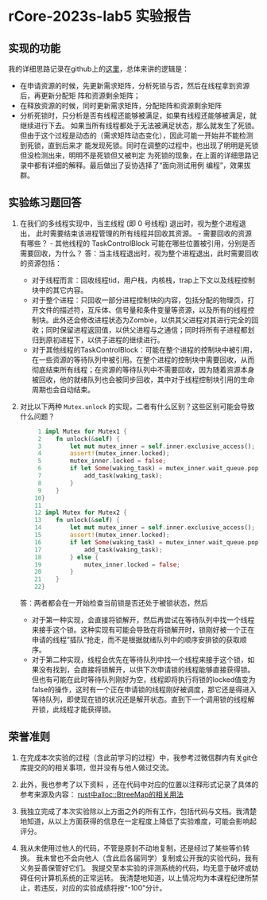 # rCore-2023s-lab5 实验报告

## 实现的功能
我的详细思路记录在github上的[这里](https://github.com/BITcyman/Diary-for-Learning-Rcore/blob/main/Note/Deadlock_detect.md)，总体来讲的逻辑是：
+ 在申请资源的时候，先更新需求矩阵，分析死锁与否，然后在线程拿到资源后，再更新分配矩
阵和资源剩余矩阵；
+ 在释放资源的时候，同时更新需求矩阵，分配矩阵和资源剩余矩阵
+ 分析死锁时，只分析是否有线程还能够被满足，如果有线程还能够被满足，就继续进行下去。
如果当所有线程都处于无法被满足状态，那么就发生了死锁。
但由于这个过程是动态的（需求矩阵动态变化），因此可能一开始并不能检测到死锁，直到后来才
能发现死锁。同时在调整的过程中，也出现了明明是死锁但没检测出来，明明不是死锁但又被判定
为死锁的现象，在上面的详细思路记录中都有详细的解释。最后做出了妥协选择了“面向测试用例
编程”，效果拔群。

## 实验练习题回答
1. 在我们的多线程实现中，当主线程 (即 0 号线程) 退出时，视为整个进程退出， 此时需要结束该进程管理的所有线程并回收其资源。 - 需要回收的资源有哪些？ - 其他线程的 TaskControlBlock 可能在哪些位置被引用，分别是否需要回收，为什么？
    答：当主线程退出时，视为整个进程退出，此时需要回收的资源包括：
    + 对于线程而言：回收线程tid，用户栈，内核栈，trap上下文以及线程控制块中的其它内容。
    + 对于整个进程：只回收一部分进程控制块的内容，包括分配的物理页，打开文件的描述符，互斥体、信号量和条件变量等资源，以及所有的线程控制块。此外还会修改进程状态为Zombie，以供其父进程对其进行完全的回收；同时保留进程返回值，以供父进程与之通信；同时将所有子进程都划归到原初进程下，以供子进程的继续进行。
    + 对于其他线程的TaskControlBlock：可能在整个进程的控制块中被引用，在一些资源的等待队列中被引用。在整个进程的控制块中需要回收，从而彻底结束所有线程；在资源的等待队列中不需要回收，因为随着资源本身被回收，他的就绪队列也会被同步回收，其中对于线程控制块引用的生命周期也会自动结束。

2. 对比以下两种 `Mutex.unlock` 的实现，二者有什么区别？这些区别可能会导致什么问题？
    ``` rust
         1 impl Mutex for Mutex1 {
         2    fn unlock(&self) {
         3        let mut mutex_inner = self.inner.exclusive_access();
         4        assert!(mutex_inner.locked);
         5        mutex_inner.locked = false;
         6        if let Some(waking_task) = mutex_inner.wait_queue.pop_front() {
         7            add_task(waking_task);
         8        }
         9    }
        10}
        11
        12 impl Mutex for Mutex2 {
        13    fn unlock(&self) {
        14        let mut mutex_inner = self.inner.exclusive_access();
        15        assert!(mutex_inner.locked);
        16        if let Some(waking_task) = mutex_inner.wait_queue.pop_front() {
        17            add_task(waking_task);
        18        } else {
        19            mutex_inner.locked = false;
        20        }
        21    }
        22}
    ```

    答：两者都会在一开始检查当前锁是否还处于被锁状态，然后

    + 对于第一种实现，会直接将锁解开，然后再尝试在等待队列中找一个线程来接手这个锁。这种实现有可能会导致在将锁解开时，锁刚好被一个正在申请的线程”插队“抢走，而不是根据就绪队列中的顺序安排锁的获取顺序。
    + 对于第二种实现，线程会优先在等待队列中找一个线程来接手这个锁，如果没有找到，会直接将锁解开，以供下次申请锁的线程能够直接获得锁。但也有可能在此时等待队列刚好为空，线程即将执行将锁的locked值变为false的操作，这时有一个正在申请锁的线程刚好被调度，那它还是得进入等待队列，即使现在锁的状况还是解开状态。直到下一个调用锁的线程解开锁，此线程才能获得锁。



## 荣誉准则
1. 在完成本次实验的过程（含此前学习的过程）中，我参考过微信群内有关git仓库提交的的相关事项，但并没有与他人做过交流。
2. 此外，我也参考了以下资料 ，还在代码中对应的位置以注释形式记录了具体的参考来源及内容：
[rust中alloc::BtreeMap的相关用法](https://doc.rust-lang.org/alloc/collections/btree_map/struct.BTreeMap.html#method.get_key_value)

3. 我独立完成了本次实验除以上方面之外的所有工作，包括代码与文档。我清楚地知道，从以上方面获得的信息在一定程度上降低了实验难度，可能会影响起评分。

4. 我从未使用过他人的代码，不管是原封不动地复制，还是经过了某些等价转换。 我未曾也不会向他人（含此后各届同学）复制或公开我的实验代码，我有义务妥善保管好它们。 我提交至本实验的评测系统的代码，均无意于破坏或妨碍任何计算机系统的正常运转。 我清楚地知道，以上情况均为本课程纪律所禁止，若违反，对应的实验成绩将按“-100”分计。